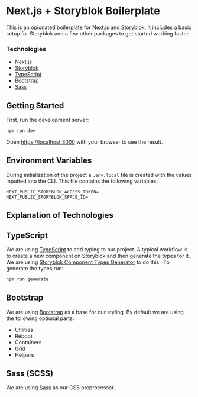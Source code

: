 # Next.js + Storyblok Boilerplate

This is an opionated boilerplate for Next.js and Storyblok. It includes a basic setup for Storyblok and a few other packages to get started working faster.

### Technologies
- [Next.js](https://nextjs.org/)
- [Storyblok](https://www.storyblok.com/)
- [TypeScript](https://www.typescriptlang.org/)
- [Bootstrap](https://getbootstrap.com/)
- [Sass](https://sass-lang.com/)

## Getting Started

First, run the development server:

```bash
npm run dev
```

Open [https://localhost:3000](http://localhost:3010) with your browser to see the result.

## Environment Variables

During initialization of the project a `.env.local` file is created with the values inputted into the CLI. This file contains the following variables:

```env
NEXT_PUBLIC_STORYBLOK_ACCESS_TOKEN=
NEXT_PUBLIC_STORYBLOK_SPACE_ID=
```

## Explanation of Technologies

## TypeScript

We are using [TypeScript](https://www.typescriptlang.org/) to add typing to our project. A typical workflow is to create a new component on Storyblok and then generate the types for it. We are using [Storyblok Component Types Generator](https://github.com/dohomi/storyblok-generate-ts) to do this. .To generate the types run:

```bash
npm run generate
```

## Bootstrap

We are using [Bootstrap](https://getbootstrap.com/) as a base for our styling. By default we are using the following optional parts:

- Utilities
- Reboot
- Containers
- Grid
- Helpers

## Sass (SCSS)

We are using [Sass](https://sass-lang.com/) as our CSS preprocessor.
